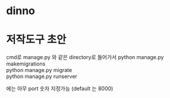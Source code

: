 # dinno
<h1>저작도구 초안</h1>
cmd로 manage.py 와 같은 directory로 들어가서
python manage.py makemigrations <br>
python manage.py migrate <br>
python manage.py runserver <portname> <br>

<portname> 에는 아무 port 숫자 지정가능 (default 는 8000)
